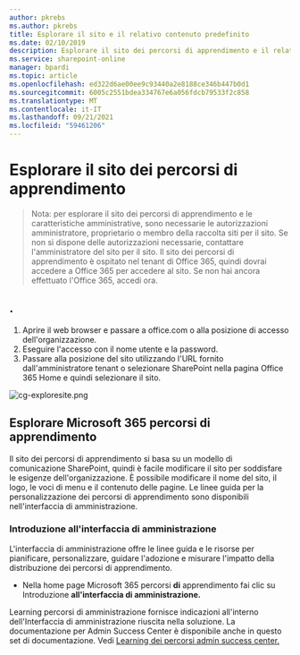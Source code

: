 ```yaml
---
author: pkrebs
ms.author: pkrebs
title: Esplorare il sito e il relativo contenuto predefinito
ms.date: 02/10/2019
description: Esplorare il sito dei percorsi di apprendimento e il relativo contenuto predefinito
ms.service: sharepoint-online
manager: bpardi
ms.topic: article
ms.openlocfilehash: ed322d6ae00ee9c93440a2e8188ce346b447b0d1
ms.sourcegitcommit: 6005c2551bdea334767e6a056fdcb79533f2c858
ms.translationtype: MT
ms.contentlocale: it-IT
ms.lasthandoff: 09/21/2021
ms.locfileid: "59461206"
---
```

# <a name="explore-learning-pathways-site"></a>Esplorare il sito dei percorsi di apprendimento

> Nota: per esplorare il sito dei percorsi di apprendimento e le caratteristiche amministrative, sono necessarie le autorizzazioni amministratore, proprietario o membro della raccolta siti per il sito. Se non si dispone delle autorizzazioni necessarie, contattare l'amministratore del sito per il sito. Il sito dei percorsi di apprendimento è ospitato nel tenant di Office 365, quindi dovrai accedere a Office 365 per accedere al sito. Se non hai ancora effettuato l'Office 365, accedi ora. 

## <a name="sign-in-to-office-365"></a>. 

1.  Aprire il web browser e passare a office.com o alla posizione di accesso dell'organizzazione. 
2.  Eseguire l'accesso con il nome utente e la password.
3.  Passare alla posizione del sito utilizzando l'URL fornito dall'amministratore tenant o selezionare SharePoint nella pagina Office 365 Home e quindi selezionare il sito. 

![cg-exploresite.png](media/cg-introducing.png)

## <a name="explore-microsoft-365-learning-pathways"></a>Esplorare Microsoft 365 percorsi di apprendimento

Il sito dei percorsi di apprendimento si basa su un modello di comunicazione SharePoint, quindi è facile modificare il sito per soddisfare le esigenze dell'organizzazione. È possibile modificare il nome del sito, il logo, le voci di menu e il contenuto delle pagine. Le linee guida per la personalizzazione dei percorsi di apprendimento sono disponibili nell'interfaccia di amministrazione. 

### <a name="get-started-with-the-admin-success-center"></a>Introduzione all'interfaccia di amministrazione

L'interfaccia di amministrazione offre le linee guida e le risorse per pianificare, personalizzare, guidare l'adozione e misurare l'impatto della distribuzione dei percorsi di apprendimento. 

- Nella home page Microsoft 365 percorsi **di** apprendimento fai clic su Introduzione **all'interfaccia di amministrazione.**

Learning percorsi di amministrazione fornisce indicazioni all'interno dell'Interfaccia di amministrazione riuscita nella soluzione. La documentazione per Admin Success Center è disponibile anche in questo set di documentazione. Vedi [Learning dei percorsi admin success center.](custom_successcenter.md)